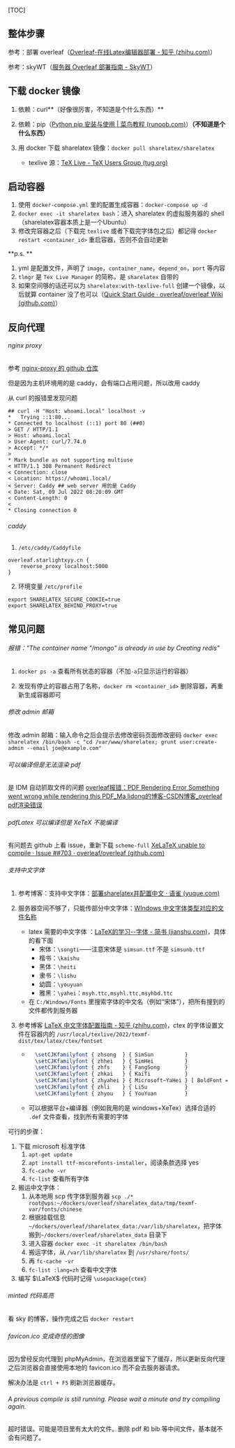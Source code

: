 [TOC]

## 整体步骤



参考：部署 overleaf（[Overleaf-在线Latex编辑器部署 - 知乎 (zhihu.com)](https://zhuanlan.zhihu.com/p/150827584)）

参考：skyWT（[服务器 Overleaf 部署指南 - SkyWT](https://blog.skywt.cn/posts/self-host-overleaf)）



## 下载 docker 镜像





1. 依赖：curl**（好像很厉害，不知道是个什么东西）**

2. 依赖：pip（[Python pip 安装与使用 | 菜鸟教程 (runoob.com)](https://www.runoob.com/w3cnote/python-pip-install-usage.html)）**（不知道是个什么东西）**

3. 用 docker 下载 sharelatex 镜像：`docker pull sharelatex/sharelatex` 
    - texlive 源：[TeX Live - TeX Users Group (tug.org)](https://tug.org/texlive/)



## 启动容器



1. 使用 `docker-compose.yml` 里的配置生成容器：`docker-compose up -d`
2. `docker exec -it sharelatex bash`：进入 sharelatex 的虚拟服务器的 shell（sharelatex容器本质上是一个Ubuntu）
3. 修改完容器之后（下载完 `texlive` 或者下载完字体包之后）都记得 `docker restart <container_id>`  重启容器，否则不会自动更新



**p.s. **



1. yml 是配置文件，声明了 `image`，`container_name`，`depend_on`，`port` 等内容
2. `tlmgr` 是 `Tex Live Manager` 的简称，是 `sharelatex` 自带的
3. 如果空间够的话还可以为 `sharelatex:with-texlive-full` 创建一个镜像，以后就算 container 没了也可以（[Quick Start Guide · overleaf/overleaf Wiki (github.com)](https://github.com/overleaf/overleaf/wiki/Quick-Start-Guide)）





## 反向代理



###### nginx proxy



参考  [nginx-proxy 的 github 仓库](https://github.com/nginx-proxy/nginx-proxy)



但是因为主机环境用的是 caddy，会有端口占用问题，所以改用 caddy



从 curl 的报错里发现问题

```shell
## curl -H "Host: whoami.local" localhost -v
*   Trying ::1:80...
* Connected to localhost (::1) port 80 (##0)
> GET / HTTP/1.1
> Host: whoami.local
> User-Agent: curl/7.74.0
> Accept: */*
>
* Mark bundle as not supporting multiuse
< HTTP/1.1 308 Permanent Redirect
< Connection: close
< Location: https://whoami.local/
< Server: Caddy ## web server 用的是 Caddy
< Date: Sat, 09 Jul 2022 08:20:09 GMT
< Content-Length: 0
<
* Closing connection 0
```





###### caddy



1. `/etc/caddy/Caddyfile`

 ```caddy
 overleaf.starlightxyy.cn {
     reverse_proxy localhost:5000
 }
 ```

2. 环境变量 `/etc/profile`

```
export SHARELATEX_SECURE_COOKIE=true
export SHARELATEX_BEHIND_PROXY=true
```







## 常见问题



###### 报错："The container name "/mongo" is already in use by Creating redis"



1. `docker ps -a` 查看所有状态的容器（不加`-a`只显示运行的容器）

2. 发现有停止的容器占用了名称，`docker rm <container_id>` 删除容器，再重新生成容器即可



###### 修改 admin 邮箱



修改 admin 邮箱：输入命令之后会提示去修改密码页面修改密码 `docker exec sharelatex /bin/bash -c "cd /var/www/sharelatex; grunt user:create-admin --email joe@example.com"`



###### 可以编译但是无法渲染 pdf



是 IDM 自动抓取文件的问题 [overleaf报错：PDF Rendering Error Something went wrong while rendering this PDF_Ma lidong的博客-CSDN博客_overleaf pdf渲染错误](https://blog.csdn.net/qq_41684249/article/details/118638988)



###### pdfLatex 可以编译但是 XeTeX 不能编译 



有问题去 github 上看 issue，重新下载 `scheme-full` [XeLaTeX unable to compile · Issue ##703 · overleaf/overleaf (github.com)](https://github.com/overleaf/overleaf/issues/703)



###### 支持中文字体



1. 参考博客：支持中文字体：[部署sharelatex并配置中文 · 语雀 (yuque.com)](https://www.yuque.com/latex/sharelatex/vdit69)

2. 服务器空间不够了，只能传部分中文字体：[WIndows 中文字体类型对应的文件名称](https://blog.csdn.net/qq_29856789/article/details/80883301)
    - latex 需要的中文字体 ：[LaTeX的学习--字体 - 简书 (jianshu.com)](https://www.jianshu.com/p/9c3845f76668)，具体的看下面
        - 宋体：`\songti`——注意宋体是 `simsun.ttf` 不是 `simsunb.ttf`
        - 楷书：`\kaishu`
        - 黑体：`\heiti`
        - 隶书：`\lishu`
        - 幼圆：`\youyuan`
        - 雅黑：`\yahei`：`msyh.ttc,msyhl.ttc,msyhbd.ttc`
    - 在 `C:/Windows/Fonts` 里搜索字体的中文名（例如“宋体”），把所有搜到的文件都传到服务器

3. 参考博客 [LaTeX 中文字体配置指南 - 知乎 (zhihu.com)](https://zhuanlan.zhihu.com/p/538459335)，ctex 的字体设置文件在容器内的 `/usr/local/texlive/2022/texmf-dist/tex/latex/ctex/fontset`

    - ```tex
        \setCJKfamilyfont { zhsong  } { SimSun          }
        \setCJKfamilyfont { zhhei   } { SimHei          }
        \setCJKfamilyfont { zhfs    } { FangSong        }
        \setCJKfamilyfont { zhkai   } { KaiTi           }
        \setCJKfamilyfont { zhyahei } { Microsoft~YaHei } [ BoldFont = *~Bold ]
        \setCJKfamilyfont { zhli    } { LiSu            }
        \setCJKfamilyfont { zhyou   } { YouYuan         }
        ```

    - 可以根据平台+编译器（例如我用的是 windows+XeTex）选择合适的 `.def` 文件查看，找到所有需要的字体





可行的步骤：

1. 下载 microsoft 标准字体
    1. `apt-get update`
    2. `apt install ttf-mscorefonts-installer`，阅读条款选择 yes
    3. `fc-cache -vr`
    4. `fc-list` 查看所有字体
2. 搬运中文字体：
    1. 从本地用 scp 传字体到服务器 `scp ./* root@vps:~/dockers/overleaf/sharelatex_data/tmp/texmf-var/fonts/chinese`
    2. 根据挂载信息`~/dockers/overleaf/sharelatex_data:/var/lib/sharelatex`，把字体搬到`~/dockers/overleaf/sharelatex_data` 目录下
    3. 进入容器 `docker exec -it sharelatex /bin/bash`
    4. 搬运字体，从 `/var/lib/sharelatex` 到 `/usr/share/fonts/`
    5. 再 `fc-cache -vr` 
    6. `fc-list :lang=zh` 查看中文字体
3. 编写 $\LaTeX$ 代码时记得 `\usepackage{ctex}`



###### minted 代码高亮



看 sky 的博客，操作完成之后 `docker restart`



###### favicon.ico 变成奇怪的图像



因为曾经反向代理到 phpMyAdmin，在浏览器里留下了缓存，所以更新反向代理之后浏览器会直接使用本地的 favicon.ico 而不会去服务器请求。



解决办法是 `ctrl + F5` 刷新浏览器缓存。





###### A previous compile is still running. Please wait a minute and try compiling again.



超时错误。可能是项目里有太大的文件。删除 pdf 和 bib 等中间文件，基本就不会有问题了。

